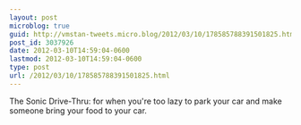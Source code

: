 ```yaml
---
layout: post
microblog: true
guid: http://vmstan-tweets.micro.blog/2012/03/10/178585788391501825.html
post_id: 3037926
date: 2012-03-10T14:59:04-0600
lastmod: 2012-03-10T14:59:04-0600
type: post
url: /2012/03/10/178585788391501825.html
---
```

The Sonic Drive-Thru: for when you're too lazy to park your car and make someone bring your food to your car.

